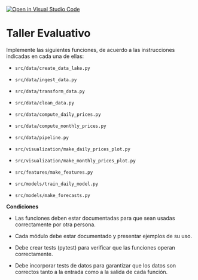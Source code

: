 [![Open in Visual Studio Code](https://classroom.github.com/assets/open-in-vscode-c66648af7eb3fe8bc4f294546bfd86ef473780cde1dea487d3c4ff354943c9ae.svg)](https://classroom.github.com/online_ide?assignment_repo_id=7976244&assignment_repo_type=AssignmentRepo)
# Taller Evaluativo

Implemente las siguientes funciones, de acuerdo a las instrucciones
indicadas en cada una de ellas:

* `src/data/create_data_lake.py`

* `src/data/ingest_data.py`

* `src/data/transform_data.py`

* `src/data/clean_data.py`

* `src/data/compute_daily_prices.py`

* `src/data/compute_monthly_prices.py`

* `src/data/pipeline.py`

* `src/visualization/make_daily_prices_plot.py`

* `src/visualization/make_monthly_prices_plot.py`

* `src/features/make_features.py`

* `src/models/train_daily_model.py`

* `src/models/make_forecasts.py`

**Condiciones**

* Las funciones deben estar documentadas para que sean usadas correctamente por otra persona.

* Cada módulo debe estar documentado y presentar ejemplos de su uso.

* Debe crear tests (pytest) para verificar que las funciones operan correctamente.

* Debe incorporar tests de datos para garantizar que los datos son correctos tanto a la entrada como a la salida de cada función.